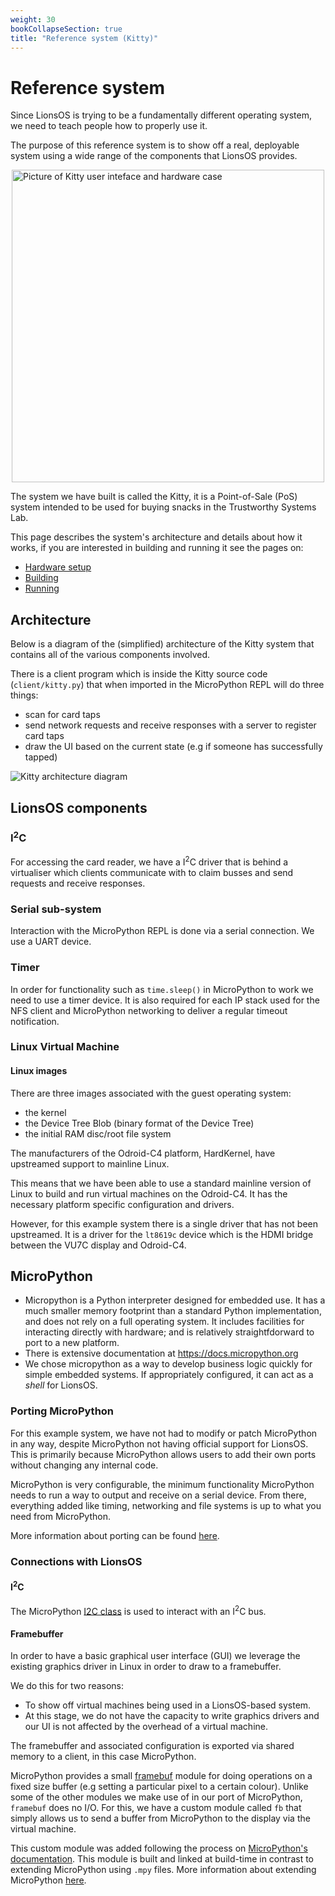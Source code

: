 ```yaml
---
weight: 30
bookCollapseSection: true
title: "Reference system (Kitty)"
---
```


# Reference system

Since LionsOS is trying to be a fundamentally different operating system,
we need to teach people how to properly use it.

The purpose of this reference system is to show off a real, deployable
system using a wide range of the components that LionsOS provides.

<!-- TODO: use a better picture -->
<img style="display: block; margin-left: auto; margin-right: auto" src="/kitty_case.jpg" alt="Picture of Kitty user inteface and hardware case" width="500"/>

The system we have built is called the Kitty, it is a Point-of-Sale (PoS)
system intended to be used for buying snacks in the Trustworthy Systems
Lab.

This page describes the system's architecture and details about how it works,
if you are interested in building and running it see the pages on:
* [Hardware setup](./hardware)
* [Building](./building)
* [Running](./running)

## Architecture

Below is a diagram of the (simplified) architecture of the Kitty system that contains
all of the various components involved.

There is a client program which is inside the Kitty source code (`client/kitty.py`) that
when imported in the MicroPython REPL will do three things:
* scan for card taps
* send network requests and receive responses with a server to register card taps
* draw the UI based on the current state (e.g if someone has successfully tapped)

![Kitty architecture diagram](/kitty_architecture.svg)

## LionsOS components

<!-- ### Networking -->

<!-- #### Network File System (NFS) -->

### I<sup>2</sup>C

For accessing the card reader, we have a I<sup>2</sup>C driver that is behind
a virtualiser which clients communicate with to claim busses and send requests
and receive responses.

### Serial sub-system

Interaction with the MicroPython REPL is done via a serial connection. We use
a UART device.

### Timer

In order for functionality such as `time.sleep()` in MicroPython to work we need
to use a timer device. It is also required for each IP stack used for the NFS client
and MicroPython networking to deliver a regular timeout notification.

### Linux Virtual Machine

#### Linux images

There are three images associated with the guest operating system:
* the kernel
* the Device Tree Blob (binary format of the Device Tree)
* the initial RAM disc/root file system

The manufacturers of the Odroid-C4 platform, HardKernel, have upstreamed
support to mainline Linux.

This means that we have been able to use a standard mainline version of
Linux to build and run virtual machines on the Odroid-C4. It has the
necessary platform specific configuration and drivers.

However, for this example system there is a single driver that has not
been upstreamed. It is a driver for the `lt8619c` device which is the
HDMI bridge between the VU7C display and Odroid-C4.

<!-- #### UIO

When we get framebuffer data from the client prgoram (in this case
MicroPython), 
-->

## MicroPython

* Micropython is a Python interpreter designed for embedded use.
  It has a much smaller memory footprint than a standard Python
  implementation, and does not rely on a full operating system.
  It includes facilities for interacting directly with hardware; and
  is relatively straightfdorward to port to a new platform.
* There is extensive documentation at https://docs.micropython.org
* We chose micropython as a way to develop business logic quickly for
  simple embedded systems.  If appropriately configured, it can act as
  a _shell_ for LionsOS.

### Porting MicroPython

For this example system, we have not had to modify or patch MicroPython in any
way, despite MicroPython not having official support for LionsOS. This is
primarily because MicroPython allows users to add their own ports without changing
any internal code.

MicroPython is very configurable, the minimum functionality MicroPython needs to
run a way to output and receive on a serial device. From there, everything added
like timing, networking and file systems is up to what you need from MicroPython.

More information about porting can be found [here](https://docs.micropython.org/en/latest/develop/porting.html).

### Connections with LionsOS

#### I<sup>2</sup>C

The MicroPython [I2C class](https://docs.micropython.org/en/latest/library/machine.I2C.html)
is used to interact with an I<sup>2</sup>C bus.

#### Framebuffer

In order to have a basic graphical user interface (GUI) we leverage the
existing graphics driver in Linux in order to draw to a framebuffer.

We do this for two reasons:
* To show off virtual machines being used in a LionsOS-based system.
* At this stage, we do not have the capacity to write graphics drivers and
  our UI is not affected by the overhead of a virtual machine.

The framebuffer and associated configuration is exported via shared memory to
a client, in this case MicroPython.

MicroPython provides a small [framebuf](https://docs.micropython.org/en/latest/library/framebuf.html)
module for doing operations on a fixed size buffer (e.g setting a particular pixel to a certain colour).
Unlike some of the other modules we make use of in our port of MicroPython, `framebuf` does no I/O. For
this, we have a custom module called `fb` that simply allows us to send a buffer from MicroPython to
the display via the virtual machine.

This custom module was added following the process on
[MicroPython's documentation](https://docs.micropython.org/en/latest/develop/porting.html#adding-a-module-to-the-port).
This module is built and linked at build-time in contrast to extending MicroPython using `.mpy` files. More information
about extending MicroPython [here](https://docs.micropython.org/en/latest/develop/porting.html#adding-a-module-to-the-port).

<!-- #### Networking -->

<!-- #### File System -->

<!-- ## Navigating the codebase -->
